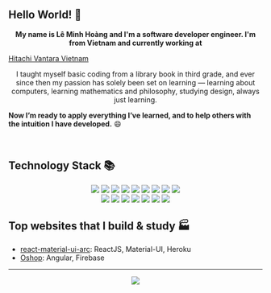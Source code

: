 <!-- [![MasterHead](https://github.com/hoangeiu/hoangeiu/blob/main/github.png)](https://github.com/hoangeiu) -->

## Hello World! 👋

<p align="center">
<b>My name is Lê Minh Hoàng and I'm a software developer engineer. I'm from Vietnam and currently working at </b>
  
[Hitachi Vantara Vietnam](https://www.facebook.com/HitachiVantaraVietnam)
</p>


<p align="center">
   I taught myself basic coding from a library book in third grade, and ever since then my passion has solely been set on learning — learning about computers, learning mathematics and philosophy, studying design, always just learning. 
</p>

<p align="center" style="color:blue;">
  
**Now I’m ready to apply everything I’ve learned, and to help others with the intuition I have developed.** 😄

</p>


<br />

## Technology Stack 📚

<div align="center">
  <img src="https://img.shields.io/badge/-JavaScript-black?style=flat-square&logo=javascript"/>
  <img src="https://img.shields.io/badge/-React-black?style=flat-square&logo=react"/>
  <img src="https://img.shields.io/badge/-HTML5-E34F26?style=flat-square&logo=html5&logoColor=white"/>
  <img src="https://img.shields.io/badge/-CSS3-1572B6?style=flat-square&logo=css3"/>
  <img src="https://img.shields.io/badge/-Bootstrap-563D7C?style=flat-square&logo=bootstrap"/>
  <img src="https://img.shields.io/badge/-TypeScript-007ACC?style=flat-square&logo=typescript"/>
  <img src="https://img.shields.io/badge/-MongoDB-black?style=flat-square&logo=mongodb"/>
  <img src="https://img.shields.io/badge/-MySQL-black?style=flat-square&logo=mysql"/>
  <img src="https://img.shields.io/badge/-Heroku-430098?style=flat-square&logo=heroku"/>
</div>
<div align="center">
    <img src="https://img.shields.io/badge/-Docker-black?style=flat-square&logo=docker"/>
    <img src="https://img.shields.io/badge/Microsoft%20Azure-232F7E?style=flat-square&logo=microsoft-azure"/>
    <img src="https://img.shields.io/badge/Google%20Cloud-black?style=flat-square&logo=google-cloud"/>
    <img src="https://img.shields.io/badge/-Git-black?style=flat-square&logo=git"/>
    <img src="https://img.shields.io/badge/-Raspberry%20Pi-C51A4A?style=flat-square&logo=Raspberry-Pi"/>
    <img src="https://img.shields.io/badge/-Nodejs-black?style=flat-square&logo=Node.js"/>
    <img src="https://img.shields.io/badge/-Python-black?style=flat-square&logo=Python"/>
</div>

## Top websites that I build & study 🏭 

- [react-material-ui-arc](https://react-material-ui-arc.herokuapp.com/): ReactJS, Material-UI, Heroku
- [Oshop](https://oshop1405.firebaseapp.com/): Angular, Firebase

---

<p align="center">
  <a href="https://github.com/anuraghazra/github-readme-stats">
    <img align="center" src="https://github-readme-stats.vercel.app/api/top-langs/?username=hoangeiu&layout=compact&theme=radical" />
  </a>
</p>
